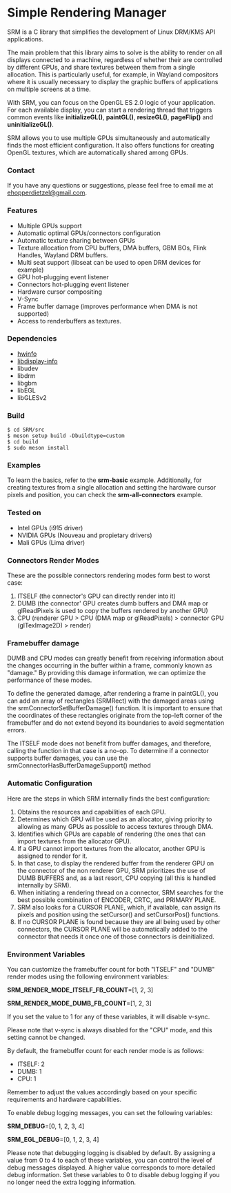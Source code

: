 # Simple Rendering Manager

SRM is a C library that simplifies the development of Linux DRM/KMS API applications.

The main problem that this library aims to solve is the ability to render on all displays connected to a machine, regardless of whether their are controlled by different GPUs, and share textures between them from a single allocation. This is particularly useful, for example, in Wayland compositors where it is usually necessary to display the graphic buffers of applications on multiple screens at a time.

With SRM, you can focus on the OpenGL ES 2.0 logic of your application. For each available display, you can start a rendering thread that triggers common events like **initializeGL()**, **paintGL()**, **resizeGL()**, **pageFlip()** and **uninitializeGL()**.

SRM allows you to use multiple GPUs simultaneously and automatically finds the most efficient configuration. It also offers functions for creating OpenGL textures, which are automatically shared among GPUs.

### Contact

If you have any questions or suggestions, please feel free to email me at <ehopperdietzel@gmail.com>.

### Features

* Multiple GPUs support
* Automatic optimal GPUs/connectors configuration
* Automatic texture sharing between GPUs
* Texture allocation from CPU buffers, DMA buffers, GBM BOs, Flink Handles, Wayland DRM buffers.
* Multi seat support (libseat can be used to open DRM devices for example)
* GPU hot-plugging event listener
* Connectors hot-plugging event listener
* Hardware cursor compositing
* V-Sync
* Frame buffer damage (improves performance when DMA is not supported)
* Access to renderbuffers as textures.

### Dependencies

* [hwinfo](https://github.com/vcrhonek/hwdata)
* [libdisplay-info](https://gitlab.freedesktop.org/emersion/libdisplay-info)
* libudev
* libdrm
* libgbm
* libEGL
* libGLESv2

### Build

```
$ cd SRM/src
$ meson setup build -Dbuildtype=custom
$ cd build
$ sudo meson install
```
### Examples

To learn the basics, refer to the **srm-basic** example. Additionally, for creating textures from a single allocation and setting the hardware cursor pixels and position, you can check the **srm-all-connectors** example.

### Tested on

* Intel GPUs (i915 driver)
* NVIDIA GPUs (Nouveau and propietary drivers)
* Mali GPUs (Lima driver)

### Connectors Render Modes

These are the possible connectors rendering modes form best to worst case:

1. ITSELF (the connector's GPU can directly render into it)
2. DUMB (the connector' GPU creates dumb buffers and DMA map or glReadPixels is used to copy the buffers rendered by another GPU)
3. CPU (renderer GPU > CPU (DMA map or glReadPixels) > connector GPU (glTexImage2D) > render)


### Framebuffer damage

DUMB and CPU modes can greatly benefit from receiving information about the changes occurring in the buffer within a frame, commonly known as "damage." By providing this damage information, we can optimize the performance of these modes.

To define the generated damage, after rendering a frame in paintGL(), you can add an array of rectangles (SRMRect) with the damaged areas using the srmConnectorSetBufferDamage() function. It is important to ensure that the coordinates of these rectangles originate from the top-left corner of the framebuffer and do not extend beyond its boundaries to avoid segmentation errors.

The ITSELF mode does not benefit from buffer damages, and therefore, calling the function in that case is a no-op. To determine if a connector supports buffer damages, you can use the srmConnectorHasBufferDamageSupport() method

### Automatic Configuration

Here are the steps in which SRM internally finds the best configuration:

1. Obtains the resources and capabilities of each GPU.
2. Determines which GPU will be used as an allocator, giving priority to allowing as many GPUs as possible to access textures through DMA.
3. Identifies which GPUs are capable of rendering (the ones that can import textures from the allocator GPU).
4. If a GPU cannot import textures from the allocator, another GPU is assigned to render for it.
5. In that case, to display the rendered buffer from the renderer GPU on the connector of the non renderer GPU, SRM prioritizes the use of DUMB BUFFERS and, as a last resort, CPU copying (all this is handled internally by SRM).
6. When initiating a rendering thread on a connector, SRM searches for the best possible combination of ENCODER, CRTC, and PRIMARY PLANE.
7. SRM also looks for a CURSOR PLANE, which, if available, can assign its pixels and position using the setCursor() and setCursorPos() functions.
8. If no CURSOR PLANE is found because they are all being used by other connectors, the CURSOR PLANE will be automatically added to the connector that needs it once one of those connectors is deinitialized.

### Environment Variables

You can customize the framebuffer count for both "ITSELF" and "DUMB" render modes using the following environment variables:

**SRM_RENDER_MODE_ITSELF_FB_COUNT**=[1, 2, 3]

**SRM_RENDER_MODE_DUMB_FB_COUNT**=[1, 2, 3]

If you set the value to 1 for any of these variables, it will disable v-sync.

Please note that v-sync is always disabled for the "CPU" mode, and this setting cannot be changed.

By default, the framebuffer count for each render mode is as follows:

* ITSELF: 2
* DUMB: 1
* CPU: 1

Remember to adjust the values accordingly based on your specific requirements and hardware capabilities.

To enable debug logging messages, you can set the following variables:

**SRM_DEBUG**=[0, 1, 2, 3, 4]

**SRM_EGL_DEBUG**=[0, 1, 2, 3, 4]

Please note that debugging logging is disabled by default. By assigning a value from 0 to 4 to each of these variables, you can control the level of debug messages displayed. A higher value corresponds to more detailed debug information. Set these variables to 0 to disable debug logging if you no longer need the extra logging information.


